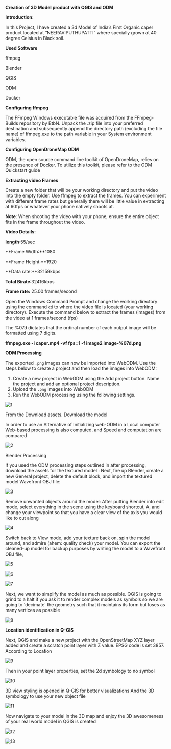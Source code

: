 **Creation of 3D Model product with QGIS and ODM**  

**Introduction:**

In this Project, I have created a 3d Model of India’s First Organic caper product located at “NEERAVIPUTHUPATTI” where specially grown at 40 degree Celsius in Black soil. 

**Used Software** 

ffmpeg

Blender 

QGIS

ODM 

Docker

**Configuring ffmpeg**

The FFmpeg Windows executable file was acquired from the FFmpeg-Builds repository by BtbN. Unpack the .zip file into your preferred destination and subsequently append the directory path (excluding the file name) of ffmpeg.exe to the path variable in your System environment variables.

**Configuring OpenDroneMap ODM**

ODM, the open source command line toolkit of OpenDroneMap, relies on the presence of Docker. To utilize this toolkit, please refer to the ODM Quickstart guide

**Extracting video Frames** 

Create a new folder that will be your working directory  and put the video into the empty folder. Use ffmpeg to extract the  frames. You can experiment with different frame rates but generally  there will be little value in extracting at 60fps or whatever your phone  natively shoots at.

**Note**: When shooting the video with your phone, ensure the entire object fits in the frame throughout the video.

**Video Details:**

**length**:55/sec

**Frame Width:**1080

**Frame Height:**1920

**Data rate:**32159kbps

**Total Birate**:32416kbps

**Frame rate:** 25.00 frames/second

Open the Windows Command Prompt and change the working directory using the command `cd` to where the video file is located (your working directory). Execute  the command below to extract the frames (images) from the video at 1  frames/second (fps)

The %07d dictates that the ordinal number of each output image will be formatted using 7 digits.

**ffmpeg.exe -i caper.mp4 -vf fps=1 -f image2 image-%07d.png**

**ODM Processing**

The exported `.png` images can now be imported into WebODM. Use the steps below to create a project and then load the images into WebODM:

1. Create a new project in WebODM using the Add project button. Name the project and add an optional project description.
2. Upload the `.png`  images into WebODM
3. Run the WebODM processing using the following settings.
   
![1](https://github.com/naren-7117/3d/assets/128035374/ea0dc4ca-1d27-4566-b1cb-31b49064c472)

From the Download assets. Download the model 

In order to use an Alternative of Initializing web-ODM in a Local computer Web-based processing is also computed. and Speed and computation are compared

![2](https://github.com/naren-7117/3d/assets/128035374/01bde6f7-43dd-4eb5-b34e-94eca6c66668)

Blender Processing

If you used the ODM processing steps outlined in after processing, download the assets for the textured model :
Next, fire up Blender, create a new General project, delete the default block, and import the textured model Wavefront OBJ file:

![3](https://github.com/naren-7117/3d/assets/128035374/1a8b7be4-8db8-4d54-9779-03da255e6532)

Remove unwanted objects around the model: After putting Blender into edit mode, select everything in the scene using the keyboard shortcut, A, and change your viewpoint so that you have a clear view of the axis you would like to cut along

![4](https://github.com/naren-7117/3d/assets/128035374/98b2a9e7-e072-452c-8d86-9420a166d2d8)

Switch back to View mode, add your texture back on, spin the model around, and admire (ahem: quality check) your model. You can export the cleaned-up model for backup purposes by writing the model to a Wavefront OBJ file,

![5](https://github.com/naren-7117/3d/assets/128035374/349fc219-2455-44d6-aa9d-7b18cfbfa176)

![6](https://github.com/naren-7117/3d/assets/128035374/3732a95f-e636-4da5-a826-838a5c2a399c)

![7](https://github.com/naren-7117/3d/assets/128035374/38859163-3fef-453b-bc59-1f6c17c77f85)


Next, we want to simplify the model as much as possible. QGIS is going to grind to a halt if you ask it to render complex models as symbols so we are going to 'decimate' the geometry such that it maintains its form but loses as many vertices as possible

![8](https://github.com/naren-7117/3d/assets/128035374/ada91879-89d9-456d-b883-09e74391a3ae)


**Location identification in Q-GIS** 

Next, QGIS and make a new project with the OpenStreetMap XYZ layer added and create a scratch point layer with Z value. EPSG code is set 3857. According to Location

![9](https://github.com/naren-7117/3d/assets/128035374/21124264-d45f-4f82-86f5-616dd11485a8)

Then in your point layer properties, set the 2d symbology to no symbol

![10](https://github.com/naren-7117/3d/assets/128035374/d98a02bf-3ed1-424c-b9bc-26710bbf6784)


3D view styling is opened in Q-GIS for better visualizations  And the 3D symbology to use your new object file

![11](https://github.com/naren-7117/3d/assets/128035374/e30bd506-adfb-4d43-a117-40fb86e82d03)


Now navigate to your model in the 3D map and enjoy the 3D awesomeness of your real world model in QGIS is created 

![12](https://github.com/naren-7117/3d/assets/128035374/9221ca8f-1b07-4e77-9223-d5d7047593d7)

![13](https://github.com/naren-7117/3d/assets/128035374/58689837-49c6-4061-8e3d-61d0c94eea3d)

